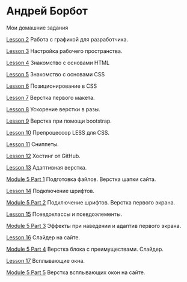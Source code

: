 # Андрей Борбот
Мои домашние задания

[Lesson 2](https://github.com/Broman3113/broman3113.github.io/tree/master/Lesson-2/ "Работа с графикой для разработчика.")  Работа с графикой для разработчика.

[Lesson 3](https://github.com/Broman3113/broman3113.github.io/tree/master/Lesson-3/ "Настройка рабочего пространства.
")  Настройка рабочего пространства.

[Lesson 4](https://github.com/Broman3113/broman3113.github.io/tree/master/Lesson-4/ "Знакомство с основами HTML
")  Знакомство с основами HTML

[Lesson 5](https://github.com/Broman3113/broman3113.github.io/tree/master/Lesson-5/ "Знакомство с основами CSS
")  Знакомство с основами CSS

[Lesson 6](https://github.com/Broman3113/broman3113.github.io/tree/master/Lesson-6/ "Позиционирование в CSS
")  Позиционирование в CSS

[Lesson 7](https://github.com/Broman3113/broman3113.github.io/tree/master/Lesson-7/ "Верстка первого макета.
")  Верстка первого макета.

[Lesson 8](https://github.com/Broman3113/broman3113.github.io/tree/master/Lesson-8/ "Ускорение верстки в разы.
")  Ускорение верстки в разы.

[Lesson 9](https://github.com/Broman3113/broman3113.github.io/tree/master/Lesson-9/ "Верстка при помощи bootstrap.
")  Верстка при помощи bootstrap.

[Lesson 10](https://github.com/Broman3113/broman3113.github.io/tree/master/Lesson-10/ "Препроцессор LESS для CSS.
") Препроцессор LESS для CSS.

[Lesson 11](https://github.com/Broman3113/broman3113.github.io/tree/master/Lesson-11/ "Сниппеты.
") Сниппеты.

[Lesson 12](https://github.com/Broman3113/broman3113.github.io/ "Хостинг от GitHub.
") Хостинг от GitHub.

[Lesson 13](https://github.com/Broman3113/broman3113.github.io/tree/master/Lesson-13 "Адаптивная верстка.
") Адаптивная верстка.

[Module 5 Part 1](https://github.com/Broman3113/broman3113.github.io/tree/master/Module5Part1 "Подготовка файлов. Верстка шапки сайта.
") Подготовка файлов. Верстка шапки сайта.

[Lesson 14](https://github.com/Broman3113/broman3113.github.io/tree/master/Lesson-14 "Подключение шрифтов.
") Подключение шрифтов.

[Module 5 Part 2](https://github.com/Broman3113/broman3113.github.io/tree/master/Module5Part2 "Подключение шрифтов. Верстка первого экрана.
") Подключение шрифтов. Верстка первого экрана.

[Lesson 15](https://github.com/Broman3113/broman3113.github.io/tree/master/Lesson-15 "Псевдоклассы и псевдоэлементы.
") Псевдоклассы и псевдоэлементы.

[Module 5 Part 3](https://github.com/Broman3113/broman3113.github.io/tree/master/Module5Part3 "Эффекты при наведении и адаптив первого экрана.
") Эффекты при наведении и адаптив первого экрана.

[Lesson 16](https://github.com/Broman3113/broman3113.github.io/tree/master/Lesson-16 "Слайдер на сайте.
") Слайдер на сайте.

[Module 5 Part 4](https://github.com/Broman3113/broman3113.github.io/tree/master/Module5Part4 "Верстка блока с преимуществами. Слайдер.
") Верстка блока с преимуществами. Слайдер.

[Lesson 17](https://github.com/Broman3113/broman3113.github.io/tree/master/Lesson-17 "Всплывающие окна.
") Всплывающие окна.

[Module 5 Part 5](https://github.com/Broman3113/broman3113.github.io/tree/master/Module5Part5 "Верстка всплывающих окон на сайте.
") Верстка всплывающих окон на сайте.
